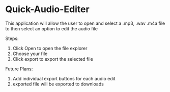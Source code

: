 # Quick-Audio-Editer
This application will allow the user to open and select a .mp3, .wav .m4a file to then select an option to edit the audio file

Steps:
1. Click Open to open the file explorer
2. Choose your file
3. Click export to export the selected file

Future Plans:
1. Add individual export buttons for each audio edit
2. exported file will be exported to downloads